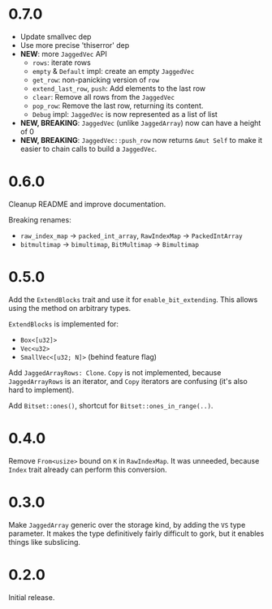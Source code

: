 # 0.7.0

- Update smallvec dep
- Use more precise 'thiserror' dep
- **NEW**: more `JaggedVec` API
  - `rows`: iterate rows
  - `empty` & `Default` impl: create an empty `JaggedVec`
  - `get_row`: non-panicking version of `row`
  - `extend_last_row`, `push`: Add elements to the last row
  - `clear`: Remove all rows from the `JaggedVec`
  - `pop_row`: Remove the last row, returning its content.
  - `Debug` impl: `JaggedVec` is now represented as a list of list
- **NEW, BREAKING**: `JaggedVec` (unlike `JaggedArray`) now can have a height of 0
- **NEW, BREAKING**: `JaggedVec::push_row` now returns `&mut Self` to make it easier
  to chain calls to build a `JaggedVec`.

# 0.6.0

Cleanup README and improve documentation.

Breaking renames:
- `raw_index_map` → `packed_int_array`, `RawIndexMap` → `PackedIntArray`
- `bitmultimap` → `bimultimap`, `BitMultimap` → `Bimultimap`

# 0.5.0

Add the `ExtendBlocks` trait and use it for `enable_bit_extending`. This allows
using the method on arbitrary types.

`ExtendBlocks` is implemented for:

- `Box<[u32]>`
- `Vec<u32>`
- `SmallVec<[u32; N]>` (behind feature flag)

Add `JaggedArrayRows: Clone`. `Copy` is not implemented, because `JaggedArrayRows`
is an iterator, and `Copy` iterators are confusing (it's also hard to implement).

Add `Bitset::ones()`, shortcut for `Bitset::ones_in_range(..)`.

# 0.4.0

Remove `From<usize>` bound on `K` in `RawIndexMap`. It was unneeded, because
`Index` trait already can perform this conversion.

# 0.3.0

Make `JaggedArray` generic over the storage kind, by adding the `VS` type
parameter. It makes the type definitively fairly difficult to gork, but it
enables things like subslicing.

# 0.2.0

Initial release.
